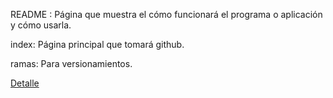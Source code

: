 README : Página que muestra el cómo funcionará el programa o aplicación y cómo usarla.

index: Página principal que tomará github.

ramas: Para versionamientos.

[Detalle](https://github.com/mkdocs/mkdocs/issues/2166)

